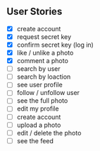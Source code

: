 ## User Stories

- [X] create account
- [X] request secret key
- [X] confirm secret key (log in)
- [X] like / unlike a photo
- [X] comment a photo
- [ ] search by user
- [ ] search by loaction
- [ ] see user profile
- [ ] follow / unfollow user
- [ ] see the full photo
- [ ] edit my profile
- [ ] create account
- [ ] upload a photo
- [ ] edit / delete the photo
- [ ] see the feed